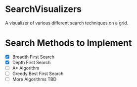# SearchVisualizers
A visualizer of various different search techniques on a grid.
# Search Methods to Implement
- [x] Breadth First Search
- [x] Depth First Search
- [ ] A* Algorithm
- [ ] Greedy Best First Search
- [ ] More Algorithms TBD